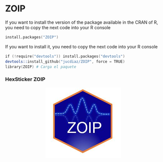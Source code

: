 # ZOIP
If you want to install the version of the package available in the CRAN of R, you need to copy the next code into your R console
```s
install.packages("ZOIP")
```

If you want to install it, you need to copy the next code into your R console

```s
if (!require("devtools")) install.packages("devtools")
devtools::install_github("jucdiaz/ZOIP", force = TRUE)
library(ZOIP) # Carga el paquete
```

### HexSticker ZOIP
<p align="center">
  <img src="https://github.com/jucdiaz/LatinR/blob/master/POSTER/Logo_ZOIP.JPG?raw=true" alt="HexSticker ZOIP"/>
</p>
